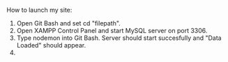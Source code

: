 How to launch my site:
  1. Open Git Bash and set cd "filepath".
  2. Open XAMPP Control Panel and start MySQL server on port 3306.
  3. Type nodemon into Git Bash. Server should start succesfully and "Data Loaded" should appear.
  4. 
